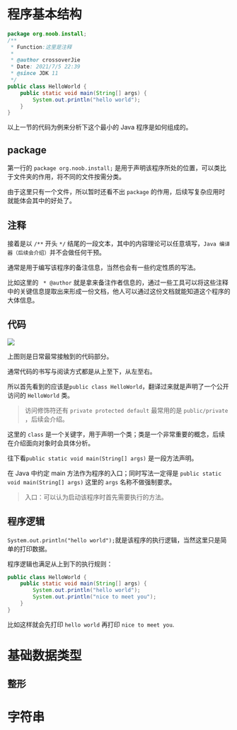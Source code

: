 # 程序基本结构
```java
package org.noob.install;
/**
 * Function:这里是注释
 *
 * @author crossoverJie
 * Date: 2021/7/5 22:39
 * @since JDK 11
 */
public class HelloWorld {
    public static void main(String[] args) {
        System.out.println("hello world");
    }
}

```

以上一节的代码为例来分析下这个最小的 Java 程序是如何组成的。

## package

第一行的 `package org.noob.install;` 是用于声明该程序所处的位置，可以类比于文件夹的作用，将不同的文件按需分类。


由于这里只有一个文件，所以暂时还看不出 `package` 的作用，后续写复杂应用时就能体会其中的好处了。

## 注释

接着是以 `/**` 开头 `*/` 结尾的一段文本，其中的内容理论可以任意填写，`Java 编译器（后续会介绍）`并不会做任何干预。

通常是用于编写该程序的备注信息，当然也会有一些约定性质的写法。

比如这里的 ` * @author` 就是拿来备注作者信息的，通过一些工具可以将这些注释中的关键信息提取出来形成一份文档，他人可以通过这份文档就能知道这个程序的大体信息。


## 代码

![](https://tva1.sinaimg.cn/large/008i3skNly1gsvzf1yntoj30x60u0q7c.jpg)

上图则是日常最常接触到的代码部分。

通常代码的书写与阅读方式都是从上至下，从左至右。

所以首先看到的应该是`public class HelloWorld`，翻译过来就是声明了一个公开访问的 `HelloWorld` 类。

> 访问修饰符还有 `private protected default` 最常用的是 `public/private` ，后续会介绍。

这里的 `class` 是一个关键字，用于声明一个类；类是一个非常重要的概念，后续在介绍面向对象时会具体分析。


往下看`public static void main(String[] args)` 是一段方法声明。

在 Java 中约定 main 方法作为程序的入口；同时写法一定得是 `public static void main(String[] args)` 这里的 `args` 名称不做强制要求。

> 入口：可以认为启动该程序时首先需要执行的方法。


## 程序逻辑

`System.out.println("hello world");`就是该程序的执行逻辑，当然这里只是简单的打印数据。

程序逻辑也满足从上到下的执行规则：

```java
public class HelloWorld {
    public static void main(String[] args) {
        System.out.println("hello world");
        System.out.println("nice to meet you");
    }
}
```

比如这样就会先打印 `hello world` 再打印 `nice to meet you`.




# 基础数据类型

## 整形

# 字符串
